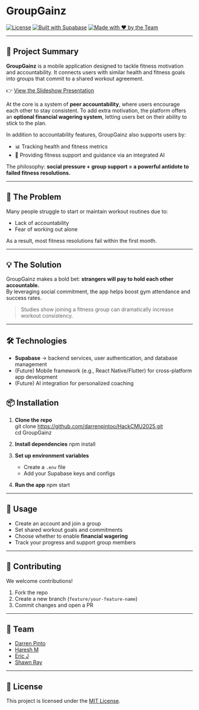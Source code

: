 # GroupGainz

[![License](https://img.shields.io/badge/license-MIT-blue.svg)](LICENSE)
[![Built with Supabase](https://img.shields.io/badge/Built%20with-Supabase-3ECF8E?logo=supabase&logoColor=white)](https://supabase.com/)
[![Made with ❤️ by the Team](https://img.shields.io/badge/Made%20with-%E2%9D%A4-red)](#team)

---

## 📖 Project Summary
**GroupGainz** is a mobile application designed to tackle fitness motivation and accountability. It connects users with similar health and fitness goals into groups that commit to a shared workout agreement.   

👉 [View the Slideshow Presentation](https://docs.google.com/presentation/d/1m9ialDPlzlqE6PxDaARq3vHMQRW9aBL9IEKlYu6PRTU/edit?slide=id.g348ec9e42d6_0_1653#slide=id.g348ec9e42d6_0_1653)  

At the core is a system of **peer accountability**, where users encourage each other to stay consistent. To add extra motivation, the platform offers an **optional financial wagering system**, letting users bet on their ability to stick to the plan.  

In addition to accountability features, GroupGainz also supports users by:
- 📊 Tracking health and fitness metrics  
- 🤖 Providing fitness support and guidance via an integrated AI  

The philosophy: **social pressure + group support = a powerful antidote to failed fitness resolutions.**

---

## 🚨 The Problem
Many people struggle to start or maintain workout routines due to:
- Lack of accountability  
- Fear of working out alone  

As a result, most fitness resolutions fail within the first month.  

---

## 💡 The Solution
GroupGainz makes a bold bet: **strangers will pay to hold each other accountable.**  
By leveraging social commitment, the app helps boost gym attendance and success rates.  

> Studies show joining a fitness group can dramatically increase workout consistency.

---

## 🛠️ Technologies
- **Supabase** → backend services, user authentication, and database management  
- (Future) Mobile framework (e.g., React Native/Flutter) for cross-platform app development  
- (Future) AI integration for personalized coaching  

## 📦 Installation

1. **Clone the repo**  
   git clone https://github.com/darrenpintoo/HackCMU2025.git  
   cd GroupGainz

2. **Install dependencies**
   npm install

3. **Set up environment variables**
   - Create a `.env` file
   - Add your Supabase keys and configs

4. **Run the app**
   npm start

---

## 🚀 Usage
- Create an account and join a group  
- Set shared workout goals and commitments  
- Choose whether to enable **financial wagering**  
- Track your progress and support group members  

---

## 🤝 Contributing
We welcome contributions!  
1. Fork the repo  
2. Create a new branch (`feature/your-feature-name`)  
3. Commit changes and open a PR  

---

## 👥 Team
- [Darren Pinto](https://github.com/darrenpintoo)  
- [Haresh M](https://github.com/Hef50)  
- [Eric J](https://github.com/Maoric2018)  
- [Shawn Ray](https://github.com/Codingwithshawnyt)  

---

## 📄 License
This project is licensed under the [MIT License](LICENSE).  
